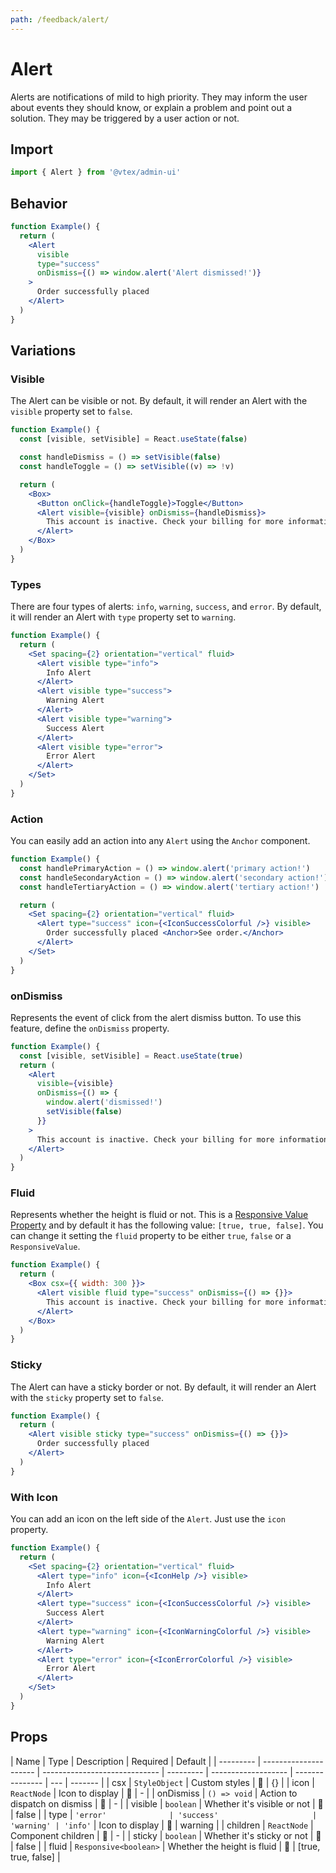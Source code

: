 ```yaml
---
path: /feedback/alert/
---
```


# Alert

Alerts are notifications of mild to high priority. They may inform the user about events they should know, or explain a problem and point out a solution. They may be triggered by a user action or not.

## Import

```jsx isStatic
import { Alert } from '@vtex/admin-ui'
```

## Behavior

```jsx
function Example() {
  return (
    <Alert
      visible
      type="success"
      onDismiss={() => window.alert('Alert dismissed!')}
    >
      Order successfully placed
    </Alert>
  )
}
```

## Variations

### Visible

The Alert can be visible or not. By default, it will render an Alert with the `visible` property set to `false`.

```jsx
function Example() {
  const [visible, setVisible] = React.useState(false)

  const handleDismiss = () => setVisible(false)
  const handleToggle = () => setVisible((v) => !v)

  return (
    <Box>
      <Button onClick={handleToggle}>Toggle</Button>
      <Alert visible={visible} onDismiss={handleDismiss}>
        This account is inactive. Check your billing for more information.
      </Alert>
    </Box>
  )
}
```

### Types

There are four types of alerts: `info`, `warning`, `success`, and `error`. By default, it will render an Alert with `type` property set to `warning`.

```jsx
function Example() {
  return (
    <Set spacing={2} orientation="vertical" fluid>
      <Alert visible type="info">
        Info Alert
      </Alert>
      <Alert visible type="success">
        Warning Alert
      </Alert>
      <Alert visible type="warning">
        Success Alert
      </Alert>
      <Alert visible type="error">
        Error Alert
      </Alert>
    </Set>
  )
}
```

### Action

You can easily add an action into any `Alert` using the `Anchor` component.

```jsx
function Example() {
  const handlePrimaryAction = () => window.alert('primary action!')
  const handleSecondaryAction = () => window.alert('secondary action!')
  const handleTertiaryAction = () => window.alert('tertiary action!')

  return (
    <Set spacing={2} orientation="vertical" fluid>
      <Alert type="success" icon={<IconSuccessColorful />} visible>
        Order successfully placed <Anchor>See order.</Anchor>
      </Alert>
    </Set>
  )
}
```

### onDismiss

Represents the event of click from the alert dismiss button. To use this feature, define the `onDismiss` property.

```jsx
function Example() {
  const [visible, setVisible] = React.useState(true)
  return (
    <Alert
      visible={visible}
      onDismiss={() => {
        window.alert('dismissed!')
        setVisible(false)
      }}
    >
      This account is inactive. Check your billing for more information.
    </Alert>
  )
}
```

### Fluid

Represents whether the height is fluid or not. This is a [Responsive Value Property](/theming/responsive-design/#responsive-values) and by default it has the following value: `[true, true, false]`. You can change it setting the `fluid` property to be either `true`, `false` or a `ResponsiveValue`.

```jsx
function Example() {
  return (
    <Box csx={{ width: 300 }}>
      <Alert visible fluid type="success" onDismiss={() => {}}>
        This account is inactive. Check your billing for more information.
      </Alert>
    </Box>
  )
}
```

### Sticky

The Alert can have a sticky border or not. By default, it will render an Alert with the `sticky` property set to `false`.

```jsx
function Example() {
  return (
    <Alert visible sticky type="success" onDismiss={() => {}}>
      Order successfully placed
    </Alert>
  )
}
```

### With Icon

You can add an icon on the left side of the `Alert`. Just use the `icon` property.

```jsx
function Example() {
  return (
    <Set spacing={2} orientation="vertical" fluid>
      <Alert type="info" icon={<IconHelp />} visible>
        Info Alert
      </Alert>
      <Alert type="success" icon={<IconSuccessColorful />} visible>
        Success Alert
      </Alert>
      <Alert type="warning" icon={<IconWarningColorful />} visible>
        Warning Alert
      </Alert>
      <Alert type="error" icon={<IconErrorColorful />} visible>
        Error Alert
      </Alert>
    </Set>
  )
}
```

## Props

| Name      | Type                  | Description                   | Required  | Default             |
| --------- | --------------------- | ----------------------------- | --------- | ------------------- | --------------- | --- | ------- |
| csx       | `StyleObject`         | Custom styles                 | 🚫        | {}                  |
| icon      | `ReactNode`           | Icon to display               | 🚫        | -                   |
| onDismiss | `() => void`          | Action to dispatch on dismiss | 🚫        | -                   |
| visible   | `boolean`             | Whether it's visible or not   | 🚫        | false               |
| type      | `'error'              | 'success'                     | 'warning' | 'info'`             | Icon to display | 🚫  | warning |
| children  | `ReactNode`           | Component children            | 🚫        | -                   |
| sticky    | `boolean`             | Whether it's sticky or not    | 🚫        | false               |
| fluid     | `Responsive<boolean>` | Whether the height is fluid   | 🚫        | [true, true, false] |
